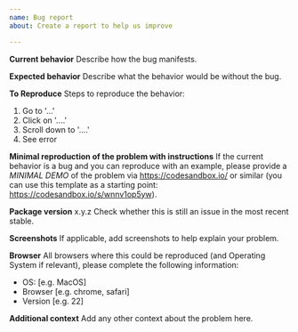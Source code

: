 ```yaml
---
name: Bug report
about: Create a report to help us improve

---
```


**Current behavior**
Describe how the bug manifests.

**Expected behavior**
Describe what the behavior would be without the bug.

**To Reproduce**
Steps to reproduce the behavior:
1. Go to '...'
2. Click on '....'
3. Scroll down to '....'
4. See error

**Minimal reproduction of the problem with instructions**
If the current behavior is a bug and you can reproduce with an example,
please provide a *MINIMAL DEMO* of the problem via
https://codesandbox.io/ or similar (you can use this template as a starting point: https://codesandbox.io/s/wnnv1op5yw).

**Package version** x.y.z
Check whether this is still an issue in the most recent stable.

**Screenshots**
If applicable, add screenshots to help explain your problem.

**Browser**
All browsers where this could be reproduced (and Operating System if relevant), please complete the following information:
 - OS: [e.g. MacOS]
 - Browser [e.g. chrome, safari]
 - Version [e.g. 22]

**Additional context**
Add any other context about the problem here.
